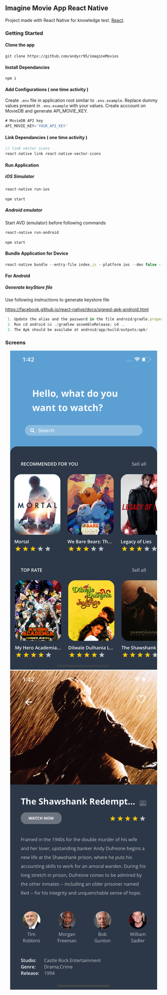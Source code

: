 
## Imagine Movie App React Native
Project made with React Native for knowledge test. [React](https://reactnative.dev/).

### Getting Started

#### Clone the app

```
git clone https://github.com/andycr95/imagineMovies
```

#### Install Dependancies

```
npm i
```

#### Add Configurations ( one time activity )

Create ```.env``` file in application root similar to ```.env.example```. Replace dummy values present in ```.env.example``` with your values.
Create acccount on MovieDB and generate API_MOVIE_KEY.

```javascript
# MovieDB API key
API_MOVIE_KEY='YOUR_API_KEY'

```

#### Link Dependancies ( one time activity )

``` JavaScript
// link vector icons
react-native link react-native-vector-icons

```
#### Run Application

##### iOS Simulator
```
react-native run-ios

npm start
```

##### Android emulator

Start AVD (emulator) before following commands

```
react-native run-android

npm start
```

#### Bundle Application for Device

``` JavaScript
react-native bundle --entry-file index.js --platform ios --dev false --bundle-output ios/main.jsbundle --assets-dest ios
```

#### For Android

##### Generate keyStore file
Use following instructions to generate keystore file

https://facebook.github.io/react-native/docs/signed-apk-android.html

``` Javascript
 1. Update the alias and the password in the file android/gradle.properties
 2. Run cd android && ./gradlew assembleRelease; cd ..
 3. The Apk should be availabe at android/app/build/outputs/apk/
```

### Screens
<div style="text-align:center">
	<img src="screenshots/home.png" />
	<img src="screenshots/details.png" />
</div>
